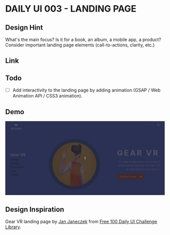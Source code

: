 # DAILY UI 003 - LANDING PAGE

## Design Hint

What's the main focus? Is it for a book, an album, a mobile app, a product? Consider important landing page elements (call-to-actions, clarity, etc.)

## Link

## Todo

- [ ] Add interactivity to the landing page by adding animation (GSAP / Web Animation API / CSS3 animation).

## Demo

![VR company landing page demo](https://github.com/khwilo/003-landing-page/blob/master/demo/landing-page-demo.gif)

## Design Inspiration

Gear VR landing page by [Jan Janeczek](http://janjaneczek.com/) from [Free 100 Daily UI Challenge Library](https://100dailyui.webflow.io/).
